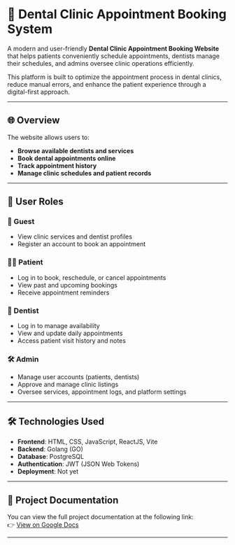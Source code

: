 # 🦷 Dental Clinic Appointment Booking System

A modern and user-friendly **Dental Clinic Appointment Booking Website** that helps patients conveniently schedule appointments, dentists manage their schedules, and admins oversee clinic operations efficiently.

This platform is built to optimize the appointment process in dental clinics, reduce manual errors, and enhance the patient experience through a digital-first approach.

---

## 🌐 Overview

The website allows users to:

- **Browse available dentists and services**
- **Book dental appointments online**
- **Track appointment history**
- **Manage clinic schedules and patient records**

---

## 👥 User Roles

### 👤 Guest
- View clinic services and dentist profiles
- Register an account to book an appointment

### 🧑‍⚕️ Patient
- Log in to book, reschedule, or cancel appointments
- View past and upcoming bookings
- Receive appointment reminders

### 🦷 Dentist
- Log in to manage availability
- View and update daily appointments
- Access patient visit history and notes

### 🛠️ Admin
- Manage user accounts (patients, dentists)
- Approve and manage clinic listings
- Oversee services, appointment logs, and platform settings

---

## 🛠️ Technologies Used

- **Frontend**: HTML, CSS, JavaScript, ReactJS, Vite  
- **Backend**: Golang (GO)  
- **Database**: PostgreSQL  
- **Authentication**: JWT (JSON Web Tokens)  
- **Deployment**: Not yet

---

## 📄 Project Documentation

You can view the full project documentation at the following link:  
👉 [View on Google Docs](https://docs.google.com/document/d/1NB3umzmM0kOCE6CwJ1Vd9rhaksd8zQi-/edit?usp=sharing)

---
